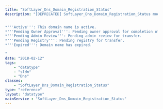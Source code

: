 ```yaml
---
title: "SoftLayer_Dns_Domain_Registration_Status"
description: "[DEPRECATED] SoftLayer_Dns_Domain_Registration_Status models the state of domain name. Here are the following status codes: 


*'''Active''': This domain name is active.
*'''Pending Owner Approval''': Pending owner approval for completion of transfer.
*'''Pending Admin Review''': Pending admin review for transfer.
*'''Pending Registry''': Pending registry for transfer.
*'''Expired''': Domain name has expired.

"
date: "2018-02-12"
tags:
    - "datatype"
    - "sldn"
    - "Dns"
classes:
    - "SoftLayer_Dns_Domain_Registration_Status"
type: "reference"
layout: "datatype"
mainService : "SoftLayer_Dns_Domain_Registration_Status"
---
```

